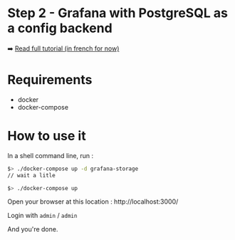 # Step 2 - Grafana with PostgreSQL as a config backend

:arrow_right: [Read full tutorial (in french for now)](http://www.jeckel.fr/2017/12/pre-configurer-grafana-avec-docker-compose/)

# Requirements

- docker
- docker-compose

# How to use it

In a shell command line, run :

```bash
$> ./docker-compose up -d grafana-storage
// wait a litle

$> ./docker-compose up
```

Open your browser at this location : http://localhost:3000/

Login with `admin` / `admin`

And you're done.
